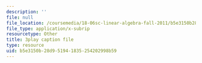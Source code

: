 ```yaml
---
description: ''
file: null
file_location: /coursemedia/18-06sc-linear-algebra-fall-2011/b5e3150b28d951941835254202998b59_9Q1q7s1jTzU.srt
file_type: application/x-subrip
resourcetype: Other
title: 3play caption file
type: resource
uid: b5e3150b-28d9-5194-1835-254202998b59
---
```

